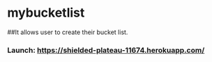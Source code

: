 # mybucketlist

##It allows user to create their bucket list.

### Launch: https://shielded-plateau-11674.herokuapp.com/
